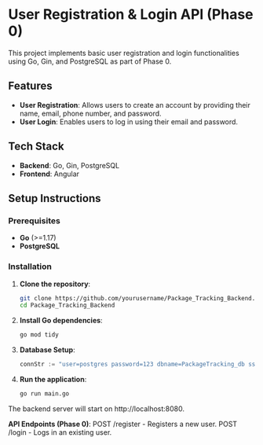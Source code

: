 # User Registration & Login API (Phase 0)

This project implements basic user registration and login functionalities using Go, Gin, and PostgreSQL as part of Phase 0.

## Features

- **User Registration**: Allows users to create an account by providing their name, email, phone number, and password.
- **User Login**: Enables users to log in using their email and password.

## Tech Stack

- **Backend**: Go, Gin, PostgreSQL
- **Frontend**: Angular

## Setup Instructions

### Prerequisites

- **Go** (>=1.17)
- **PostgreSQL**

### Installation

1. **Clone the repository**:

   ```bash
   git clone https://github.com/yourusername/Package_Tracking_Backend.git
   cd Package_Tracking_Backend
   
2. **Install Go dependencies**:

   ```bash
   go mod tidy

3. **Database Setup**:

   ```go
   connStr := "user=postgres password=123 dbname=PackageTracking_db sslmode=disable"

4. **Run the application**:

   ```bash
   go run main.go
The backend server will start on http://localhost:8080.

**API Endpoints (Phase 0)**:
POST /register - Registers a new user.
POST /login - Logs in an existing user.
